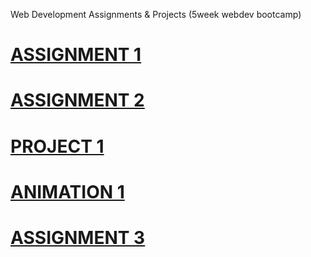 Web Development Assignments & Projects (5week webdev bootcamp)
# [ASSIGNMENT 1](https://ajonestechie123.github.io/EDLSoftwareEngineeringBootcamp.github.io/Assignment1/Assignment1.html)
# [ASSIGNMENT 2](https://ajonestechie123.github.io/EDLSoftwareEngineeringBootcamp.github.io/Assignment2/Assignment2-A.Jones.html)
# [PROJECT 1](https://ajonestechie123.github.io/EDLSoftwareEngineeringBootcamp.github.io/index.html)
# [ANIMATION 1](https://ajonestechie123.github.io/EDLSoftwareEngineeringBootcamp.github.io/Animation1/day3animation.html)
# [ASSIGNMENT 3](https://ajonestechie123.github.io/EDLSoftwareEngineeringBootcamp.github.io/Animation1/day3animation.html)
